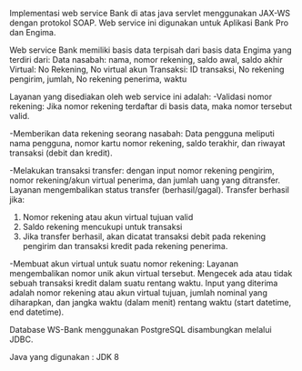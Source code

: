Implementasi web service Bank di atas java servlet menggunakan JAX-WS dengan protokol SOAP. Web service ini digunakan untuk Aplikasi Bank Pro dan Engima.

Web service Bank memiliki basis data terpisah dari basis data Engima yang terdiri dari:
Data nasabah: nama, nomor rekening, saldo awal, saldo akhir
Virtual: No Rekening, No virtual akun
Transaksi: ID transaksi, No rekening pengirim, jumlah, No rekening penerima, waktu

Layanan yang disediakan oleh web service ini adalah:
-Validasi nomor rekening:
Jika nomor rekening terdaftar di basis data, maka nomor tersebut valid.

-Memberikan data rekening seorang nasabah:
Data pengguna meliputi nama pengguna, nomor kartu nomor rekening, saldo terakhir, dan riwayat transaksi (debit dan kredit).

-Melakukan transaksi transfer:
dengan input nomor rekening pengirim, nomor rekening/akun virtual penerima, dan jumlah uang yang ditransfer. Layanan mengembalikan status transfer (berhasil/gagal). Transfer berhasil jika:
1. Nomor rekening atau akun virtual tujuan valid
2. Saldo rekening mencukupi untuk transaksi
3. Jika transfer berhasil, akan dicatat transaksi debit pada rekening pengirim dan transaksi kredit pada rekening penerima.

-Membuat akun virtual untuk suatu nomor rekening:
Layanan mengembalikan nomor unik akun virtual tersebut.
Mengecek ada atau tidak sebuah transaksi kredit dalam suatu rentang waktu. Input yang diterima adalah nomor rekening atau akun virtual tujuan, jumlah nominal yang diharapkan, dan jangka waktu (dalam menit) rentang waktu (start datetime, end datetime).

Database WS-Bank menggunakan PostgreSQL disambungkan melalui JDBC.

Java yang digunakan : JDK 8